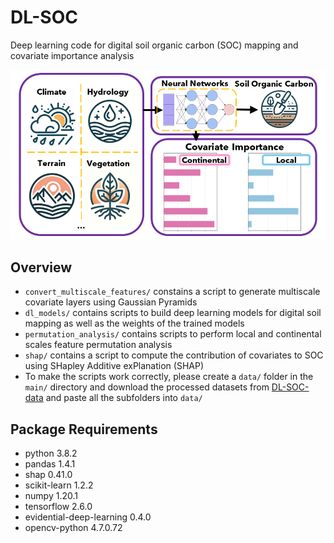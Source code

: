 # DL-SOC
Deep learning code for digital soil organic carbon (SOC) mapping and covariate importance analysis

![Abstract Image](abstract_image/abstract_image_landscape.PNG)
## Overview
- `convert_multiscale_features/` constains a script to generate multiscale covariate layers using Gaussian Pyramids
- `dl_models/` contains scripts to build deep learning models for digital soil mapping as well as the weights of the trained models
- `permutation_analysis/` contains scripts to perform local and continental scales feature permutation analysis
- `shap/` contains a script to compute the contribution of covariates to SOC using SHapley Additive exPlanation (SHAP)
- To make the scripts work correctly, please create a `data/` folder in the `main/` directory and download the processed datasets from [DL-SOC-data](10.5281/zenodo.11409768) and paste all the subfolders into `data/`
## Package Requirements
- python 3.8.2
- pandas 1.4.1
- shap 0.41.0
- scikit-learn 1.2.2
- numpy 1.20.1
- tensorflow 2.6.0
- evidential-deep-learning 0.4.0
- opencv-python 4.7.0.72
